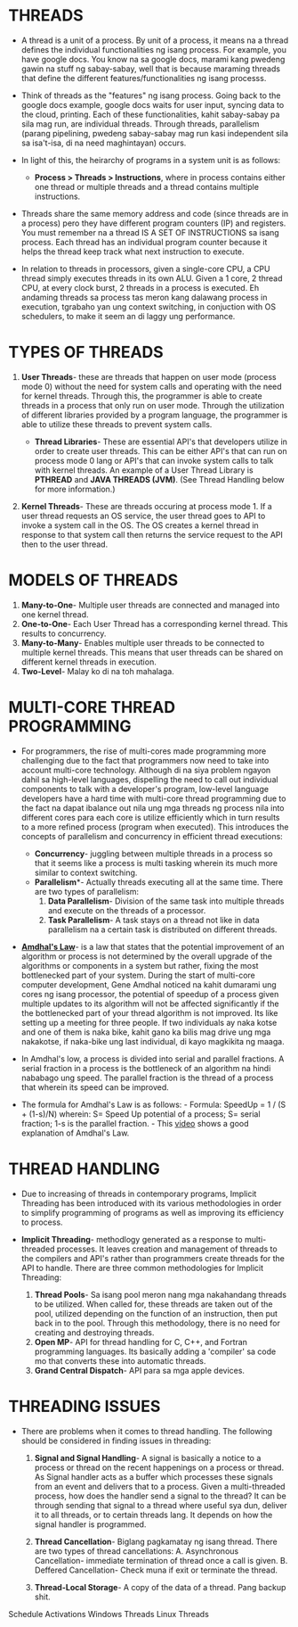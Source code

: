 # THREADS
- A thread is a unit of a process. By unit of a process, it means na a thread defines the individual functionalities ng isang process. For example, you have google docs. You know na sa google docs, marami kang pwedeng gawin na stuff ng sabay-sabay, well that is because maraming threads that define the different features/functionalities ng isang processs.
- Think of threads as the "features" ng isang process. Going back to the google docs example, google docs waits for user input, syncing data to the cloud, printing. Each of these functionalities, kahit sabay-sabay pa sila mag run, are individual threads. Through threads, parallelism (parang pipelining, pwedeng sabay-sabay mag run kasi independent sila sa isa't-isa, di na need maghintayan) occurs.
- In light of this, the heirarchy of programs in a system unit is as follows:
	- **Process > Threads > Instructions**, where in process contains either one thread or multiple threads and a thread contains multiple instructions.

- Threads share the same memory address and code (since threads are in a process) pero they have different program counters (IP) and registers. You must remember na a thread IS A SET OF INSTRUCTIONS sa isang process. Each thread has an individual program counter because it helps the thread keep track what next instruction to execute. 
- In relation to threads in processors, given a single-core CPU, a CPU thread simply executes threads in its own ALU. Given a 1 core, 2 thread CPU, at every clock burst, 2 threads in a process is executed. Eh andaming threads sa process tas meron kang dalawang process in execution, tgrabaho yan ung context switching, in conjuction with OS schedulers, to make it seem an di laggy ung performance.

# TYPES OF THREADS
1. **User Threads**- these are threads that happen on user mode (process mode 0) without the need for system calls and operating with the need for kernel threads. Through this, the programmer is able to create threads in a process that only run on user mode. Through the utilization of different libraries provided by a program language, the programmer is able to utilize these threads to prevent system calls.
	- **Thread Libraries**- These are essential API's that developers utilize in order to create user threads. This can be either API's that can run on process mode 0 lang or API's that can invoke system calls to talk with kernel threads. An example of a User Thread Library is **PTHREAD** and **JAVA THREADS (JVM)**. (See Thread Handling below for more information.)

2. **Kernel Threads**- These are threads occuring at process mode 1. If a user thread requests an OS service,  the user thread goes to API to invoke a system call in the OS. The OS creates a kernel thread in response to that system call then returns the service request to the API then to the user thread.

# MODELS OF THREADS
1. **Many-to-One**- Multiple user threads are connected and managed into one kernel thread.
2. **One-to-One**- Each User Thread has a corresponding kernel thread. This results to concurrency.
3. **Many-to-Many**- Enables multiple user threads to be connected to multiple kernel threads. This means that user threads can be shared on different kernel threads in execution.
4. **Two-Level**- Malay ko di na toh mahalaga.

# MULTI-CORE THREAD PROGRAMMING
- For programmers, the rise of multi-cores made programming more challenging due to the fact that programmers now need to take into account multi-core technology. Although di na siya problem ngayon dahil sa high-level languages, dispelling the need to call out individual components to talk with a developer's program, low-level language developers have a hard time with multi-core thread programming due to the fact na dapat ibalance out nila ung mga threads ng process nila into different cores para each core is utilize efficiently which in turn results to a more refined process (program when executed). This introduces the concepts of parallelism and concurrency in efficient thread executions:

	- **Concurrency**- juggling between multiple threads in a process so that it seems like a process is multi tasking wherein its much more similar to context switching.
	- **Parallelism***- Actually threads executing all at the same time. There are two types of parallelism:
		1. **Data Parallelism**- Division of the same task into multiple threads and execute on the threads of a processor.
		2. **Task Parallelism**- A task stays on a thread not like in data parallelism na a certain task is distributed on different threads.

- [**Amdhal's Law**](https://www.splunk.com/en_us/blog/learn/amdahls-law.html)- is a law that states that the potential improvement of an algorithm or process is not determined by the overall upgrade of the algorithms or components in a system but rather, fixing the most bottlenecked part of your system. During the start of multi-core computer development, Gene Amdhal noticed na kahit dumarami ung cores ng isang processor, the potential of speedup of a process given multiple updates to its algorithm will not be affected significantly if the the bottlenecked part of your thread algorithm is not improved. Its like setting up a meeting for three people. If two individuals ay naka kotse and one of them is naka bike, kahit gano ka bilis mag drive ung mga nakakotse, if naka-bike ung last individual, di kayo magkikita ng maaga.
- In Amdhal's low, a process is divided into serial and parallel fractions. A serial fraction in a process is the bottleneck of an algorithm na hindi nababago ung speed. The parallel fraction is the thread of a process that wherein its speed can be improved.
- The formula for Amdhal's Law is as follows:
		- Formula: SpeedUp = 1 / (S + (1-s)/N) wherein: S= Speed Up potential of a process; S= serial fraction; 1-s is the parallel fraction. 
		- This [video](https://www.youtube.com/watch?v=Axx2xuB-Xuo) shows a good explanation of Amdhal's Law.

# THREAD HANDLING
- Due to increasing of threads in contemporary programs, Implicit Threading has been introduced with its various methodologies in order to simplify programming of programs as well as improving its efficiency to process.
- **Implicit Threading**- methodlogy generated as a response to multi-threaded processes. It leaves creation and management of threads to the compilers and API's rather than programmers create threads for the API to handle. There are three common methodologies for Implicit Threading:
  
	1. **Thread Pools**- Sa isang pool meron nang mga nakahandang threads to be utilized. When called for, these threads are taken out of the pool, utilized depending on the function of an instruction, then put back in to the pool. Through this methodology, there is no need for creating and destroying threads.
	2. **Open MP**- API for thread handling for C, C++, and Fortran programming languages. Its basically adding a 'compiler' sa code mo that converts these into automatic threads.
	3. **Grand Central Dispatch**- API para sa mga apple devices.

# THREADING ISSUES
- There are problems when it comes to thread handling. The following should be considered in finding issues in threading:

	1. **Signal and Signal Handling**- A signal is basically a notice to a process or thread on the recent happenings on a process or thread. As Signal handler acts as a buffer which processes these signals from an event and delivers that to a process. Given a multi-threaded process, how does the handler send a signal to the thread? It can be through sending that signal to a thread where useful sya dun, deliver it to all threads, or to certain threads lang. It depends on how the signal handler is programmed.
	2. **Thread Cancellation**- Biglang pagkamatay ng isang thread. There are two types of thread cancellations:
		A. Asynchronous Cancellation- immediate termination of thread once a call is given.
		B. Deffered Cancellation- Check muna if exit or terminate the thread.
	
	3. **Thread-Local Storage**- A copy of the data of a thread. Pang backup shit.

Schedule Activations
Windows Threads
Linux Threads